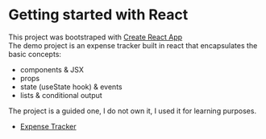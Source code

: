 # Getting started with React

This project was bootstraped with [Create React App](https://create-react-app.dev/)  
The demo project is an expense tracker built in react that encapsulates the basic concepts:

- components & JSX
- props
- state (useState hook) & events
- lists & conditional output

The project is a guided one, I do not own it, I used it for learning purposes.

- [Expense Tracker](https://react-expense-tracker-aly2705.netlify.app/)
